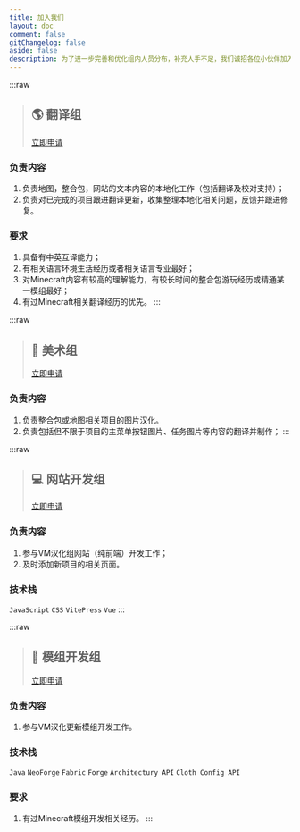 ```yaml
---
title: 加入我们
layout: doc
comment: false
gitChangelog: false
aside: false
description: 为了进一步完善和优化组内人员分布，补充人手不足，我们诚招各位小伙伴加入我们一起参与贡献。汉化组的翻译成果完全免费。或者如果您有任何其他有任何好的想法或者设计，也欢迎加入我们一起实现。
---
```


:::raw

> ## 🌎 翻译组
>
> [立即申请](https://qm.qq.com/q/WU5GGJhJeu)

### 负责内容

1. 负责地图，整合包，网站的文本内容的本地化工作（包括翻译及校对支持）；
2. 负责对已完成的项目跟进翻译更新，收集整理本地化相关问题，反馈并跟进修复。

### 要求

1. 具备有中英互译能力；
2. 有相关语言环境生活经历或者相关语言专业最好；
3. 对Minecraft内容有较高的理解能力，有较长时间的整合包游玩经历或精通某一模组最好；
4. 有过Minecraft相关翻译经历的优先。
:::

:::raw

> ## 🎨 美术组
>
> [立即申请](https://qm.qq.com/q/WU5GGJhJeu)

### 负责内容

1. 负责整合包或地图相关项目的图片汉化。
2. 负责包括但不限于项目的主菜单按钮图片、任务图片等内容的翻译并制作；
:::

:::raw

> ## 💻 网站开发组
>
> [立即申请](https://qm.qq.com/q/8GXsAWrzyM)

### 负责内容

1. 参与VM汉化组网站（纯前端）开发工作；
2. 及时添加新项目的相关页面。

### 技术栈

`JavaScript` `CSS` `VitePress` `Vue`
:::

:::raw

> ## 🔔 模组开发组
>
> [立即申请](https://qm.qq.com/q/8GXsAWrzyM)

### 负责内容

1. 参与VM汉化更新模组开发工作。

### 技术栈

`Java` `NeoForge` `Fabric` `Forge` `Architectury API` `Cloth Config API`

### 要求
1. 有过Minecraft模组开发相关经历。
:::

<style scoped>
@import '../components/links/Join.css';
</style>


